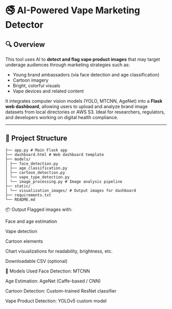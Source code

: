 # 🚭 AI-Powered Vape Marketing Detector

## 🔍 Overview

This tool uses AI to **detect and flag vape product images** that may target underage audiences through marketing strategies such as:

- Young brand ambassadors (via face detection and age classification)
- Cartoon imagery
- Bright, colorful visuals
- Vape devices and related content

It integrates computer vision models (YOLO, MTCNN, AgeNet) into a **Flask web dashboard**, allowing users to upload and analyze brand image datasets from local directories or AWS S3. Ideal for researchers, regulators, and developers working on digital health compliance.

---

## 📁 Project Structure

```
├── app.py # Main Flask app
├── dashboard.html # Web dashboard template
├── models/
│ ├── face_detection.py
│ ├── age_classification.py
│ ├── cartoon_detection.py
│ └── vape_type_detection.py
│ └── image_processing.py # Image analysis pipeline
├── static/
│ └── visualization_images/ # Output images for dashboard
├── requirements.txt
└── README.md
```


📦 Output
Flagged images with:

Face and age estimation

Vape detection

Cartoon elements

Chart visualizations for readability, brightness, etc.

Downloadable CSV (optional)

🧠 Models Used
Face Detection: MTCNN

Age Estimation: AgeNet (Caffe-based / CNN)

Cartoon Detection: Custom-trained ResNet classifier

Vape Product Detection: YOLOv5 custom model

